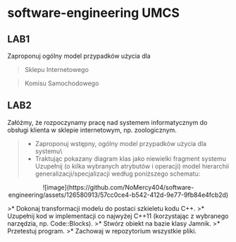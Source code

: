 # software-engineering UMCS
## LAB1 
Zaproponuj ogólny model przypadków użycia dla
>Sklepu Internetowego

>Komisu Samochodowego

## LAB2 
Załóżmy, że rozpoczynamy pracę nad systemem informatycznym do obsługi klienta 
w sklepie internetowym, np. zoologicznym.

>* Zaproponuj wstępny, ogólny model przypadków użycia dla systemu\
>* Traktując pokazany diagram klas jako niewielki fragment systemu Uzupełnij
(o kilka wybranych atrybutów i operacji) model hierarchii
generalizacji/specjalizacji według poniższego schematu:

<p align="center">
  ![image](https://github.com/NoMercy404/software-engineering/assets/126580913/57cc0ce4-b542-412d-9e77-9fb84e4fcb2d)
</p>
>* Dokonaj transformacji modelu do postaci szkieletu kodu C++.
>* Uzupełnij kod w implementacji co najwyżej C++11 (korzystając z wybranego
narzędzia, np. Code::Blocks).
>* Stwórz obiekt na bazie klasy Jamnik.
>* Przetestuj program.
>* Zachowaj w repozytorium wszystkie pliki.
